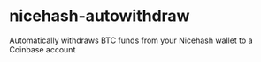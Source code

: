 # nicehash-autowithdraw
Automatically withdraws BTC funds from your Nicehash wallet to a Coinbase account
